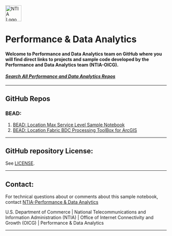 <img src="https://www.ntia.gov/themes/custom/ntia_uswds//img/NTIAlogo-official.svg" alt="NTIA Logo" width="50em" align="center">

# Performance & Data Analytics
#### Welcome to Performance and Data Analytics team on GitHub where you will find direct links to projects and sample code developed by the Performance and Data Analytics team (NTIA-OICG). 

#### [*Search All Performance and Data Analytics Repos*](https://github.com/orgs/NBAMGIS/repositories?q=&type=public)

---

## GitHub Repos
### BEAD:

1. [BEAD: Location Max Service Level Sample Notebook](https://nbamgis.github.io/BEAD-Location-Max-Service-Level-Sample-Notebook)
2. [BEAD: Location Fabric BDC Processing ToolBox for ArcGIS](https://nbamgis.github.io/Location_Fabric_BDC_Processing_ToolBox/)

---

## GitHub repository License:

See [LICENSE](./LICENSE.md).

---

## Contact:

For technical questions about or comments about this sample notebook, contact [NTIA-Performance & Data Analytics](mailto:nbam@ntia.gov)


U.S. Department of Commerce | National Telecommunications and Information Administration (NTIA) | Office of Internet Connectivity and Growth (OICG) | Performance & Data Analytics 

---
